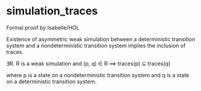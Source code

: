# simulation_traces

Formal proof by Isabelle/HOL

Existence of asymmetric weak simulation between a deterministic transition system and a nondeterministic transition system implies the inclusion of traces.

∃R. R is a weak simulation and (p, q) ∈ R ==> traces(p) ⊆ traces(q)

where p is a state on a nondeterministic transition system
and q is a state on a deterministic transition system.
